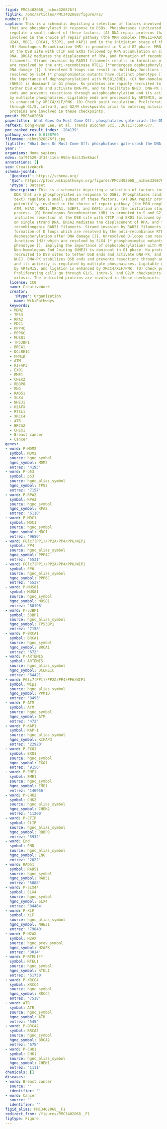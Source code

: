 ```yaml
---
figid: PMC3402068__nihms320876f1
figlink: /pmc/articles/PMC3402068/figure/F1/
number: F1
caption: This is a schematic depicting a selection of factors involved in the DDR
  that are phosphorylated in response to DSBs. Phosphatases (indicated in blue text)
  regulate a small subset of these factors. (A) DNA repair proteins that are potentially
  involved in the choice of repair pathway (the MRN complex [MRE11–RAD50–NBS1], ATM,
  H2AX, MDC1, BRCA1, 53BP1, and KAP1) and in the initiation stage of the repair process.
  (B) Homologous Recombination (HR) is promoted in S and G2 phase. MRN initiates resection
  at the DSB site with CTIP and EXO1 followed by RPA accumulation on single strand
  DNA. BRCA2 mediates the displacement of RPA, and formation of recombinogenic RAD51
  filaments. Strand invasion by RAD51 filaments results in formation of D loops which
  are resolved by the anti-recombinase RTEL1 {**undergoes dephosphorylation after
  DNA damage []}. Unresolved D-loops can result in Holliday Junctions (HJ) which are
  resolved by SLX4 (* phosphomimetic mutants have distinct phenotype [], implying
  the importance of dephosphorylation) with MUS81/EME1. (C) Non-homologous End Joining
  (NHEJ) is dominant in G1 phase. Ku proteins are rapidly recruited to DSB sites to
  tether DSB ends and activate DNA-PK, and to facilitate NHEJ. DNA-PK stabilizes DSB
  ends and prevents resections through autophosphorylation and its activity is regulated
  by multiple phosphatases. Ligatable ends are processed by ARTEMIS, and ligation
  is enhanced by XRCC4/XLF/PNK. (D) Check point regulation. Proliferating cells go
  through G1/S, intra-S, and G2/M checkpoints prior to entering mitosis. The indicated
  proteins are involved in these checkpoints.
pmcid: PMC3402068
papertitle: 'What Goes On Must Come Off: phosphatases gate-crash the DNA damage response.'
reftext: Dong-Hyun Lee, et al. Trends Biochem Sci. ;36(11):569-577.
pmc_ranked_result_index: '204139'
pathway_score: 0.6158769
filename: nihms320876f1.jpg
figtitle: 'What Goes On Must Come Off: phosphatases gate-crash the DNA damage response'
year: ''
organisms: Homo sapiens
ndex: 4af9f529-df34-11ea-99da-0ac135e8bacf
annotations: []
seo: CreativeWork
schema-jsonld:
  '@context': https://schema.org/
  '@id': https://pfocr.wikipathways.org/figures/PMC3402068__nihms320876f1.html
  '@type': Dataset
  description: This is a schematic depicting a selection of factors involved in the
    DDR that are phosphorylated in response to DSBs. Phosphatases (indicated in blue
    text) regulate a small subset of these factors. (A) DNA repair proteins that are
    potentially involved in the choice of repair pathway (the MRN complex [MRE11–RAD50–NBS1],
    ATM, H2AX, MDC1, BRCA1, 53BP1, and KAP1) and in the initiation stage of the repair
    process. (B) Homologous Recombination (HR) is promoted in S and G2 phase. MRN
    initiates resection at the DSB site with CTIP and EXO1 followed by RPA accumulation
    on single strand DNA. BRCA2 mediates the displacement of RPA, and formation of
    recombinogenic RAD51 filaments. Strand invasion by RAD51 filaments results in
    formation of D loops which are resolved by the anti-recombinase RTEL1 {**undergoes
    dephosphorylation after DNA damage []}. Unresolved D-loops can result in Holliday
    Junctions (HJ) which are resolved by SLX4 (* phosphomimetic mutants have distinct
    phenotype [], implying the importance of dephosphorylation) with MUS81/EME1. (C)
    Non-homologous End Joining (NHEJ) is dominant in G1 phase. Ku proteins are rapidly
    recruited to DSB sites to tether DSB ends and activate DNA-PK, and to facilitate
    NHEJ. DNA-PK stabilizes DSB ends and prevents resections through autophosphorylation
    and its activity is regulated by multiple phosphatases. Ligatable ends are processed
    by ARTEMIS, and ligation is enhanced by XRCC4/XLF/PNK. (D) Check point regulation.
    Proliferating cells go through G1/S, intra-S, and G2/M checkpoints prior to entering
    mitosis. The indicated proteins are involved in these checkpoints.
  license: CC0
  name: CreativeWork
  creator:
    '@type': Organization
    name: WikiPathways
  keywords:
  - MDM2
  - TP53
  - RPA2
  - MDC1
  - PPP4C
  - PPP6C
  - MUS81
  - TP53BP1
  - BRCA1
  - DCLRE1C
  - PPM1D
  - ATM
  - KIFAP3
  - EXO1
  - EME1
  - CHEK2
  - RBBP8
  - ENG
  - RAD51
  - SLX4
  - NHEJ1
  - H2AFX
  - RTEL1
  - XRCC4
  - ATR
  - BRCA2
  - CHEK1
  - Breast cancer
  - Cancer
genes:
- word: P-MDM2
  symbol: MDM2
  source: hgnc_symbol
  hgnc_symbol: MDM2
  entrez: '4193'
- word: P-p53
  symbol: p53
  source: hgnc_alias_symbol
  hgnc_symbol: TP53
  entrez: '7157'
- word: P-RPA2
  symbol: RPA2
  source: hgnc_symbol
  hgnc_symbol: RPA2
  entrez: '6118'
- word: P-MDC1
  symbol: MDC1
  source: hgnc_symbol
  hgnc_symbol: MDC1
  entrez: '9656'
- word: FGlc7(PP1)/PP2A/PP4/PP6/WIP1
  symbol: PP4
  source: hgnc_alias_symbol
  hgnc_symbol: PPP4C
  entrez: '5531'
- word: FGlc7(PP1)/PP2A/PP4/PP6/WIP1
  symbol: PP6
  source: hgnc_alias_symbol
  hgnc_symbol: PPP6C
  entrez: '5537'
- word: P-MUS81
  symbol: MUS81
  source: hgnc_symbol
  hgnc_symbol: MUS81
  entrez: '80198'
- word: P-53BP1
  symbol: 53BP1
  source: hgnc_alias_symbol
  hgnc_symbol: TP53BP1
  entrez: '7158'
- word: P-BRCA1
  symbol: BRCA1
  source: hgnc_symbol
  hgnc_symbol: BRCA1
  entrez: '672'
- word: P-ARTEMIS
  symbol: ARTEMIS
  source: hgnc_alias_symbol
  hgnc_symbol: DCLRE1C
  entrez: '64421'
- word: FGlc7(PP1)/PP2A/PP4/PP6/WIP1
  symbol: Wip1
  source: hgnc_alias_symbol
  hgnc_symbol: PPM1D
  entrez: '8493'
- word: P-ATM
  symbol: ATM
  source: hgnc_symbol
  hgnc_symbol: ATM
  entrez: '472'
- word: P-KAP1
  symbol: KAP-1
  source: hgnc_alias_symbol
  hgnc_symbol: KIFAP3
  entrez: '22920'
- word: P-EXO1
  symbol: EXO1
  source: hgnc_symbol
  hgnc_symbol: EXO1
  entrez: '9156'
- word: P-EME1
  symbol: EME1
  source: hgnc_symbol
  hgnc_symbol: EME1
  entrez: '146956'
- word: P-CHK2
  symbol: CHK2
  source: hgnc_alias_symbol
  hgnc_symbol: CHEK2
  entrez: '11200'
- word: P-CTIP
  symbol: CtIP
  source: hgnc_alias_symbol
  hgnc_symbol: RBBP8
  entrez: '5932'
- word: End
  symbol: END
  source: hgnc_alias_symbol
  hgnc_symbol: ENG
  entrez: '2022'
- word: RAD51
  symbol: RAD51
  source: hgnc_symbol
  hgnc_symbol: RAD51
  entrez: '5888'
- word: P-SLX4*
  symbol: SLX4
  source: hgnc_symbol
  hgnc_symbol: SLX4
  entrez: '84464'
- word: P-XLF
  symbol: XLF
  source: hgnc_alias_symbol
  hgnc_symbol: NHEJ1
  entrez: '79840'
- word: P-H2AX
  symbol: H2AX
  source: hgnc_prev_symbol
  hgnc_symbol: H2AFX
  entrez: '3014'
- word: P-RTEL1**
  symbol: RTEL1
  source: hgnc_symbol
  hgnc_symbol: RTEL1
  entrez: '51750'
- word: P-XRCC4
  symbol: XRCC4
  source: hgnc_symbol
  hgnc_symbol: XRCC4
  entrez: '7518'
- word: ATR
  symbol: ATR
  source: hgnc_symbol
  hgnc_symbol: ATR
  entrez: '545'
- word: P-BRCA2
  symbol: BRCA2
  source: hgnc_symbol
  hgnc_symbol: BRCA2
  entrez: '675'
- word: P-CHK1
  symbol: CHK1
  source: hgnc_alias_symbol
  hgnc_symbol: CHEK1
  entrez: '1111'
chemicals: []
diseases:
- word: Breast cancer
  source: ''
  identifier: ''
- word: Cancer
  source: ''
  identifier: ''
figid_alias: PMC3402068__F1
redirect_from: /figures/PMC3402068__F1
figtype: Figure
---
```

